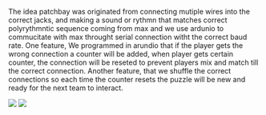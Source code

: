 
The idea patchbay was originated from connecting mutiple wires into the correct jacks, and making a sound or rythmn that matches correct polyrythmntic sequence coming from max and we use ardunio to commucitate with max throught serial connection witht the correct baud rate. One feature, We programmed in arundio that if the player gets the wrong connection a counter will be added, when player gets certain counter, the connection will be reseted to prevent players mix and match till the correct connection. Another feature, that we shuffle the correct connections so each time the counter resets the puzzle will be new and ready for the next team to interact.

![](https://i.imgur.com/XKTcCAp.jpg)
![](https://i.imgur.com/zrNmd3n.jpg)